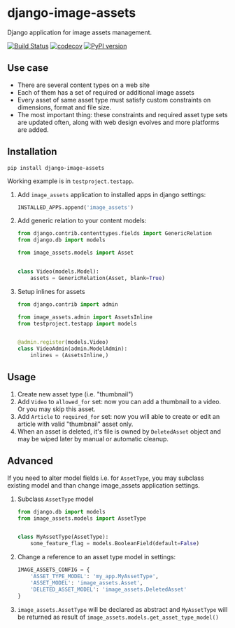 django-image-assets
===================

Django application for image assets management.

[![Build Status](https://github.com/just-work/django-image-assets/workflows/build/badge.svg?branch=master&event=push)](https://github.com/just-work/django-image-assets/actions?query=event%3Apush+branch%3Amaster)
[![codecov](https://codecov.io/gh/just-work/django-image-assets/branch/master/graph/badge.svg)](https://codecov.io/gh/just-work/django-image-assets)
[![PyPI version](https://badge.fury.io/py/django-image-assets.svg)](https://badge.fury.io/py/django-image-assets)

Use case
--------

* There are several content types on a web site
* Each of them has a set of required or additional image assets
* Every asset of same asset type must satisfy custom constraints on dimensions, 
    format and file size.
* The most important thing: these constraints and required asset type sets are
    updated often, along with web design evolves and more platforms are added.

Installation
------------

```shell script
pip install django-image-assets
```

Working example is in `testproject.testapp`.

1. Add `image_assets` application to installed apps in django settings:
    ```python
    INSTALLED_APPS.append('image_assets')
    ```
2. Add generic relation to your content models:
    ```python
    from django.contrib.contenttypes.fields import GenericRelation
    from django.db import models
    
    from image_assets.models import Asset
    
    
    class Video(models.Model):
        assets = GenericRelation(Asset, blank=True)
    ```
   
3. Setup inlines for assets
    ```python
    from django.contrib import admin
    
    from image_assets.admin import AssetsInline
    from testproject.testapp import models
    
    
    @admin.register(models.Video)
    class VideoAdmin(admin.ModelAdmin):
        inlines = (AssetsInline,)
    ```

Usage
-----

1. Create new asset type (i.e. "thumbnail")
2. Add `Video` to `allowed_for` set: now you can add a thumbnail to a video. Or 
    you may skip this asset.
3. Add `Article` to `required_for` set: now you will able to create or edit
    an article with valid "thumbnail" asset only.
4. When an asset is deleted, it's file is owned by `DeletedAsset` object and may 
    be wiped later by manual or automatic cleanup.

Advanced
--------

If you need to alter model fields i.e. for `AssetType`, you may subclass
existing model and than change image_assets application settings.

1. Subclass `AssetType` model
    ```python
    from django.db import models
    from image_assets.models import AssetType
    
    
    class MyAssetType(AssetType):
        some_feature_flag = models.BooleanField(default=False)
    ```
2. Change a reference to an asset type model in settings:
    ```python
    IMAGE_ASSETS_CONFIG = {
        'ASSET_TYPE_MODEL': 'my_app.MyAssetType',
        'ASSET_MODEL': 'image_assets.Asset',
        'DELETED_ASSET_MODEL': 'image_assets.DeletedAsset'
    }
    ```
3. `image_assets.AssetType` will be declared as abstract and `MyAssetType`
    will be returned as result of `image_assets.models.get_asset_type_model()`
